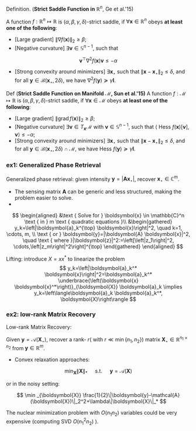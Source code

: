 







Definition. (**Strict Saddle Function in** $\mathbb{R}^n$, Ge et al.'15) 

A function $f: \mathbb{R}^n \mapsto \mathbb{R}$ is $(\alpha, \beta, \gamma, \delta)$-strict saddle, if $\forall \boldsymbol{x} \in \mathbb{R}^n$ obeys **at least one of the following**:

- [Large gradient] $\|\nabla f(\boldsymbol{x})\|_2 \geq \beta$;
- [Negative curvature] $\exists \boldsymbol{v} \in \mathbb{S}^{n-1}$, such that

$$
\boldsymbol{v}^{\top} \nabla^2 f(\boldsymbol{x}) \boldsymbol{v} \leq-\alpha
$$

- [Strong convexity around minimizers]
  $\exists \boldsymbol{x}_{\star}$ such that $\left\|\boldsymbol{x}-\boldsymbol{x}_{\star}\right\|_2 \leq \delta$, and for all $\boldsymbol{y} \in \mathcal{B}\left(\boldsymbol{x}_{\star}, 2 \delta\right)$, we have $\nabla^2 f(\boldsymbol{y}) \succeq \gamma \boldsymbol{I}$.









Def (**Strict Saddle Function on Manifold $\mathcal{M}$, Sun et al.'15)** 
A function $f: \mathcal{M} \mapsto \mathbb{R}$ is $(\alpha, \beta, \gamma, \delta)$-strict saddle, if $\forall \boldsymbol{x} \in \mathcal{M}$ obeys **at least one of the following**:

- [Large gradient] $\|\operatorname{grad} f(\boldsymbol{x})\|_2 \geq \beta$;
- [Negative curvature] $\exists \boldsymbol{v} \in T_{\boldsymbol{x}} \mathcal{M}$ with $\boldsymbol{v} \in \mathbb{S}^{n-1}$, such that $\langle$ Hess $f(\boldsymbol{x})[\boldsymbol{v}], \boldsymbol{v}\rangle \leq-\alpha ;$
- [Strong convexity around minimizers] $\exists \boldsymbol{x}_{\star}$ such that $\left\|\boldsymbol{x}-\boldsymbol{x}_{\star}\right\|_2 \leq \delta$, and for all $\boldsymbol{y} \in \mathcal{B}\left(\boldsymbol{x}_{\star}, 2 \delta\right) \cap \mathcal{M}$, we have Hess $f(\boldsymbol{y}) \succeq \gamma \boldsymbol{I}$.













### ex1: Generalized Phase Retrieval

Generalized phase retrieval: given intensity $\boldsymbol{y}=\left|\boldsymbol{A} \boldsymbol{x}_{\star}\right|$, recover $\boldsymbol{x}_{\star} \in \mathbb{C}^m$.
- The sensing matrix $\boldsymbol{A}$ can be generic and less structured, making the problem easier to solve.
- 


$$
\begin{aligned}
&\text { Solve for } \boldsymbol{x} \in \mathbb{C}^n \text { in } m \text { quadratic equations }\\
&\begin{gathered}
y_k=\left|\boldsymbol{a}_k^{\top} \boldsymbol{x}\right|^2, \quad k=1, \cdots, m, \\
\text { or } \boldsymbol{y}=|\boldsymbol{A} \boldsymbol{x}|^2, \quad \text { where }|\boldsymbol{z}|^2:=\left[\left|z_1\right|^2, \cdots,\left|z_m\right|^2\right]^{\top}
\end{gathered}
\end{aligned}
$$


Lifting: introduce $X = x x^*$ to linearize the problem
$$
y_k=\left|\boldsymbol{a}_k^* \boldsymbol{x}\right|^2=\boldsymbol{a}_k^* \underbrace{\left(\boldsymbol{x} \boldsymbol{x}^*\right)}_{\boldsymbol{X}} \boldsymbol{a}_k \implies y_k=\left\langle\boldsymbol{a}_k \boldsymbol{a}_k^*, \boldsymbol{X}\right\rangle
$$










### ex2: low-rank Matrix Recovery 

Low-rank Matrix Recovery:

Given $\boldsymbol{y}=\mathcal{A}\left(\boldsymbol{X}_{\star}\right)$, recover a rank- $r\left(\right.$ with $\left.r \ll \min \left\{n_1, n_2\right\}\right)$ matrix $\boldsymbol{X}_{\star} \in \mathbb{R}^{n_1 \times n_2}$ from $\boldsymbol{y} \in \mathbb{R}^m$.

- Convex relaxation approaches:

$$
\min _{\boldsymbol{X}}\|\boldsymbol{X}\|_* \quad \text { s.t. } \quad \boldsymbol{y}=\mathcal{A}(\boldsymbol{X})
$$

or in the noisy setting:

$$
\min _{\boldsymbol{X}} \frac{1}{2}\|\boldsymbol{y}-\mathcal{A}(\boldsymbol{X})\|_2^2+\lambda\|\boldsymbol{X}\|_*
$$


The nuclear minimization problem with $O\left(n_1 n_2\right)$ variables could be very expensive (computing SVD $O\left(n_1^2 n_2\right)$ ).